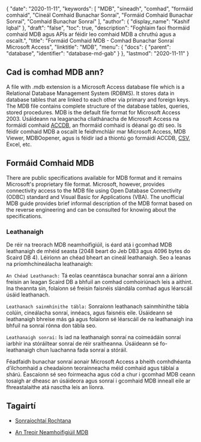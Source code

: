 {
  "date": "2020-11-11",
  "keywords": [
"MDB",
"síneadh",
"comhad",
"formáid comhaid",
"Cineál Comhaid Bunachar Sonraí",
"Formáid Comhaid Bunachar Sonraí",
"Comhaid Bunachar Sonraí"
],
  "author": {
    "display_name": "Kashif Iqbal"
},
  "draft": "false",
  "toc": true,
  "description": "Foghlaim faoi fhormáid comhaid MDB agus APIs ar féidir leo comhaid MDB a chruthú agus a oscailt.",
  "title": "Formáid Comhaid MDB - Comhad Bunachar Sonraí Microsoft Access",
  "linktitle": "MDB",
  "menu": {
    "docs": {
      "parent": "database",
      "identifier": "database-md-gab"
}
},
  "lastmod": "2020-11-11"
}

## Cad is comhad MDB ann?

A file with .mdb extension is a Microsoft Access database file which is a Relational Database Management System (RDBMS). It stores data in database tables that are linked to each other via primary and foreign keys. The MDB file contains complete structure of the database tables, queries, stored procedures. MDB is the default file format for Microsoft Access 2003. Úsáideann na leaganacha cliathánacha de Microsoft Access na formáidí comhaid [ACCDB](/database/accdb/), an fhormáid comhaid is déanaí go dtí seo. Is féidir comhaid MDB a oscailt le feidhmchláir mar Microsoft Access, MDB Viewer, MDBOopener, agus is féidir iad a thiontú go formáidí ACCDB, [CSV](/spreadsheet/csv/), Excel, etc.

## Formáid Comhaid MDB

There are public specifications available for MDB format and it remains Microsoft's proprietary file format. Microsoft, however, provides connectivity access to the MDB file using Open Database Connectivity (ODBC) standard and Visual Basic for Applications (VBA). The unofficial MDB guide provides brief informal description of the MDB format based on the reverse engineering and can be consulted for knowing about the specifications.

### Leathanaigh

De réir na treorach MDB neamhoifigiúil, is éard atá i gcomhad MDB leathanaigh de mhéid seasta (2048 beart do Jeb DB3 agus 4096 bytes do Scaird DB 4). Léiríonn an chéad bheart an cineál leathanaigh. Seo a leanas na príomhchineálacha leathanaigh:

`An Chéad Leathanach:` Tá eolas ceanntásca bunachar sonraí ann a áiríonn freisin an leagan Scaird DB a bhfuil an comhad comhoiriúnach leis a aithint. Ina theannta sin, folaíonn sé freisin faisnéis slándála comhad agus léarscáil úsáid leathanach.

`Leathanach sainmhínithe tábla:` Sonraíonn leathanach sainmhínithe tábla colúin, cineálacha sonraí, innéacs, agus faisnéis eile. Úsáideann sé leathanaigh bhreise más gá agus folaíonn sé léarscáil de na leathanaigh ina bhfuil na sonraí rónna don tábla seo.

`Leathanaigh sonraí:` Is iad na leathanaigh sonraí na coimeádáin sonraí iarbhír ina stóráiltear sonraí de réir sraitheanna. Úsáideann sé fo-leathanaigh chun luachanna fada sonraí a stóráil.

Féadfaidh bunachar sonraí aonair Microsoft Access a bheith comhdhéanta d’ilchomhaid a cheadaíonn teorainneacha méid comhaid agus táblaí a shárú. Éascaíonn sé seo foirmeacha agus cód a chur i gcomhad MDB ceann tosaigh ar dheasc an úsáideora agus sonraí i gcomhaid MDB inneall eile ar fhreastalaithe atá nasctha leis an líonra.

## Tagairtí ##

* [Sonraíochtaí Rochtana](https://support.microsoft.com/en-us/office/access-specifications-0cf3c66f-9cf2-4e32-9568-98c1025bb47c)

* [An Treoir Neamhoifigiúil MDB](http://jabakobob.net/mdb/)


